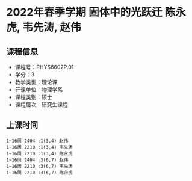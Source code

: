 # 2022年春季学期 固体中的光跃迁 陈永虎, 韦先涛, 赵伟






## 课程信息

- 课程号：PHYS6602P.01
- 学分：3
- 教学类型：理论课
- 开课单位：物理学系
- 课程类别：硕士
- 课程层次：研究生课程

## 上课时间

```
1~16周 2404 :1(3,4) 赵伟
1~16周 2210 :1(3,4) 韦先涛
1~16周 2210 :1(3,4) 陈永虎
1~16周 2404 :3(6,7) 赵伟
1~16周 2210 :3(6,7) 韦先涛
1~16周 2210 :3(6,7) 陈永虎
```

